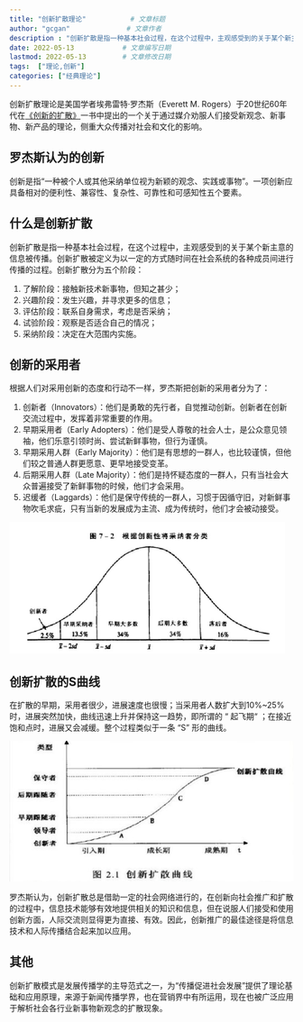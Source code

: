 ```yaml
---
title: "创新扩散理论"           # 文章标题
author: "gcgan"              # 文章作者
description : "创新扩散是指一种基本社会过程，在这个过程中，主观感受到的关于某个新主意的信息被传播。创新扩散被定义为以一定的方式随时间在社会系统的各种成员间进行传播的过程。"    # 文章描述信息
date: 2022-05-13            # 文章编写日期
lastmod: 2022-05-13         # 文章修改日期
tags:  ["理论,创新"]
categories: ["经典理论"]
---
```


创新扩散理论是美国学者埃弗雷特·罗杰斯（Everett M. Rogers）于20世纪60年代在[《创新的扩散》](https://book.douban.com/subject/26752693/)一书中提出的一个关于通过媒介劝服人们接受新观念、新事物、新产品的理论，侧重大众传播对社会和文化的影响。

## 罗杰斯认为的创新
创新是指“一种被个人或其他采纳单位视为新颖的观念、实践或事物”。一项创新应具备相对的便利性、兼容性、复杂性、可靠性和可感知性五个要素。

## 什么是创新扩散
创新扩散是指一种基本社会过程，在这个过程中，主观感受到的关于某个新主意的信息被传播。创新扩散被定义为以一定的方式随时间在社会系统的各种成员间进行传播的过程。创新扩散分为五个阶段：
1. 了解阶段：接触新技术新事物，但知之甚少；
2. 兴趣阶段：发生兴趣，并寻求更多的信息；
3. 评估阶段：联系自身需求，考虑是否采纳；
4. 试验阶段：观察是否适合自己的情况；
5. 采纳阶段：决定在大范围内实施。

## 创新的采用者

根据人们对采用创新的态度和行动不一样，罗杰斯把创新的采用者分为了：
1. 创新者（Innovators）：他们是勇敢的先行者，自觉推动创新。创新者在创新交流过程中，发挥着非常重要的作用。
2. 早期采用者（Early Adopters）：他们是受人尊敬的社会人士，是公众意见领袖，他们乐意引领时尚、尝试新鲜事物，但行为谨慎。
3. 早期采用人群（Early Majority）：他们是有思想的一群人，也比较谨慎，但他们较之普通人群更愿意、更早地接受变革。
4. 后期采用人群（Late Majority）：他们是持怀疑态度的一群人，只有当社会大众普遍接受了新鲜事物的时候，他们才会采用。
5. 迟缓者（Laggards）：他们是保守传统的一群人，习惯于因循守旧，对新鲜事物吹毛求疵，只有当新的发展成为主流、成为传统时，他们才会被动接受。

![创新的采用者分布](/images/创新/创新的采用者分布.png)

## 创新扩散的S曲线

在扩散的早期，采用者很少，进展速度也很慢；当采用者人数扩大到10%~25% 时，进展突然加快，曲线迅速上升并保持这一趋势，即所谓的 “ 起飞期“ ；在接近饱和点时，进展又会减缓。整个过程类似于一条 “S” 形的曲线。

![创新扩散的S曲线](/images/创新/创新扩散曲线.jpg)

罗杰斯认为，创新扩散总是借助一定的社会网络进行的，在创新向社会推广和扩散的过程中，信息技术能够有效地提供相关的知识和信息，但在说服人们接受和使用创新方面，人际交流则显得更为直接、有效。因此，创新推广的最佳途径是将信息技术和人际传播结合起来加以应用。

## 其他
创新扩散模式是发展传播学的主导范式之一，为“传播促进社会发展”提供了理论基础和应用原理，来源于新闻传播学界，也在营销界中有所运用，现在也被广泛应用于解析社会各行业新事物新观念的扩散现象。

